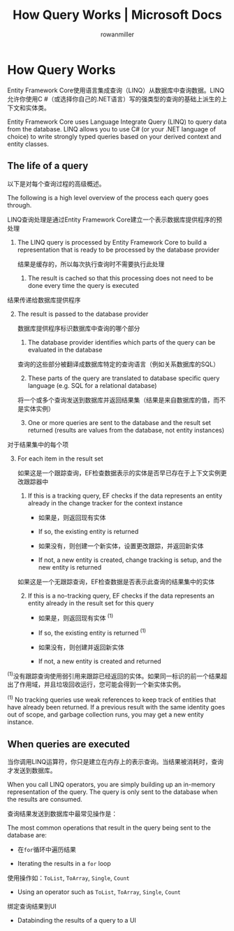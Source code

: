 ﻿---
title: How Query Works | Microsoft Docs
author: rowanmiller
ms.author: divega
ms.date: 10/27/2016
ms.assetid: de2e34cd-659b-4cab-b5ed-7a979c6bf120
ms.technology: entity-framework-core
uid: core/querying/overview
---

# How Query Works

Entity Framework Core使用语言集成查询（LINQ）从数据库中查询数据。LINQ允许你使用C #（或选择你自己的.NET语言）写的强类型的查询的基础上派生的上下文和实体类。

Entity Framework Core uses Language Integrate Query (LINQ) to query data from the database. LINQ allows you to use C# (or your .NET language of choice) to write strongly typed queries based on your derived context and entity classes.

## The life of a query

以下是对每个查询过程的高级概述。

The following is a high level overview of the process each query goes through.

LINQ查询处理是通过Entity Framework Core建立一个表示数据库提供程序的预处理

1. The LINQ query is processed by Entity Framework Core to build a representation that is ready to be processed by the database provider
   
   结果是缓存的，所以每次执行查询时不需要执行此处理

   1. The result is cached so that this processing does not need to be done every time the query is executed

结果传递给数据库提供程序

2. The result is passed to the database provider
	
	数据库提供程序标识数据库中查询的哪个部分
  
    1. The database provider identifies which parts of the query can be evaluated in the database
  
    查询的这些部分被翻译成数据库特定的查询语言（例如关系数据库的SQL）
  
    2. These parts of the query are translated to database specific query language (e.g. SQL for a relational database)
   
    将一个或多个查询发送到数据库并返回结果集（结果是来自数据库的值，而不是实体实例）

    3. One or more queries are sent to the database and the result set returned (results are values from the database, not entity instances)

对于结果集中的每个项

3. For each item in the result set

	如果这是一个跟踪查询，EF检查数据表示的实体是否早已存在于上下文实例更改跟踪器中

   1. If this is a tracking query, EF checks if the data represents an entity already in the change tracker for the context instance

      * 如果是，则返回现有实体

	  * If so, the existing entity is returned

      * 如果没有，则创建一个新实体，设置更改跟踪，并返回新实体

	  * If not, a new entity is created, change tracking is setup, and the new entity is returned

   如果这是一个无跟踪查询，EF检查数据是否表示此查询的结果集中的实体

   2. If this is a no-tracking query, EF checks if the data represents an entity already in the result set for this query

      * 如果是，则返回现有实体 <sup>(1)</sup>

	  * If so, the existing entity is returned <sup>(1)</sup>

      * 如果没有，则创建并返回新实体

	  * If not, a new entity is created and returned

<sup>(1)</sup>没有跟踪查询使用弱引用来跟踪已经返回的实体。如果同一标识的前一个结果超出了作用域，并且垃圾回收运行，您可能会得到一个新实体实例。

<sup>(1)</sup> No tracking queries use weak references to keep track of entities that have already been returned. If a previous result with the same identity goes out of scope, and garbage collection runs, you may get a new entity instance.

## When queries are executed

当你调用LINQ运算符，你只是建立在内存上的表示查询。当结果被消耗时，查询才发送到数据库。

When you call LINQ operators, you are simply building up an in-memory representation of the query. The query is only sent to the database when the results are consumed.

查询结果发送到数据库中最常见操作是：

The most common operations that result in the query being sent to the database are:

* 在`for`循环中遍历结果

* Iterating the results in a `for` loop

使用操作如：`ToList`, `ToArray`, `Single`, `Count`

* Using an operator such as `ToList`, `ToArray`, `Single`, `Count`

绑定查询结果到UI

* Databinding the results of a query to a UI
